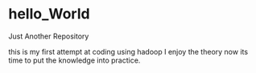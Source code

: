 # hello_World
Just Another Repository

this is my first attempt at coding using hadoop
I enjoy the theory now its time to put the knowledge into practice.
